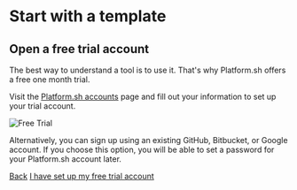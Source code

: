 # Start with a template

## Open a free trial account

The best way to understand a tool is to use it. That's why Platform.sh offers a free one month trial.

Visit the [Platform.sh accounts](https://accounts.platform.sh/platform/trial/general/setup) page and fill out your information to set up your trial account.

![Free Trial](/images/getting-started/free-trial.png)

Alternatively, you can sign up using an existing GitHub, Bitbucket, or Google account. If you choose this option, you will be able to set a password for your Platform.sh account later.

<div class="buttons">
  <a href="#" class="button-link prev">Back</a>
  <a href="#" class="button-link next">I have set up my free trial account</a>
</div>
